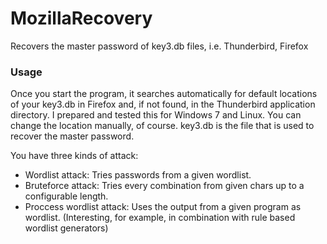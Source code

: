 MozillaRecovery
===============

Recovers the master password of key3.db files, i.e. Thunderbird, Firefox

### Usage

Once you start the program, it searches automatically for default locations of your key3.db in Firefox and, if not found, in the Thunderbird application directory. I prepared and tested this for Windows 7 and Linux. You can change the location manually, of course. key3.db is the file that is used to recover the master password.

You have three kinds of attack:
- Wordlist attack: Tries passwords from a given wordlist.
- Bruteforce attack: Tries every combination from given chars up to a configurable length. 
- Proccess wordlist attack: Uses the output from a given program as wordlist. (Interesting, for example, in combination with rule based wordlist generators)
